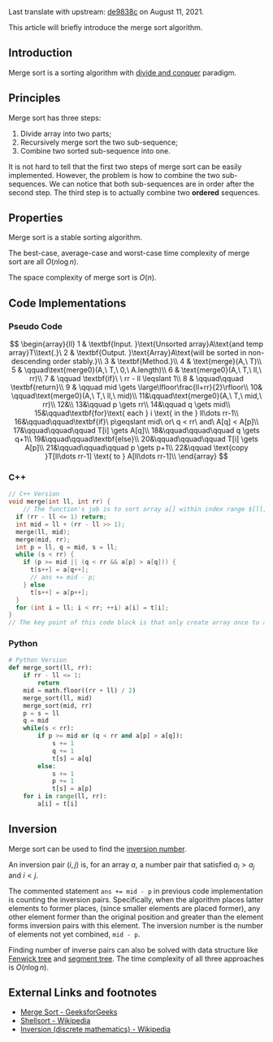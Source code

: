 Last translate with upstream: [de9838c](https://github.com/OI-wiki/OI-wiki/commit/de9838c4ea0d82161c370b86a154648e174e8910#diff-b97e8b19e438130ccaa688da85fce4bd7871d08b5e25c0d44b1a25947ec45ecb) on August 11, 2021.

This article will briefly introduce the merge sort algorithm.

## Introduction

Merge sort is a sorting algorithm with [divide and conquer](./divide-and-conquer.md) paradigm.

## Principles

Merge sort has three steps:

1. Divide array into two parts;
2. Recursively merge sort the two sub-sequence;
3. Combine two sorted sub-sequence into one.

It is not hard to tell that the first two steps of merge sort can be easily implemented. However, the problem is how to combine the two sub-sequences. We can notice that both sub-sequences are in order after the second step. The third step is to actually combine two **ordered** sequences.

## Properties

Merge sort is a stable sorting algorithm.

The best-case, average-case and worst-case time complexity of merge sort are all $O(n\log n)$.

The space complexity of merge sort is $O(n)$.

## Code Implementations

### Pseudo Code

$$
\begin{array}{ll}
1 & \textbf{Input. }\text{Unsorted array}A\text{and temp array}T\\text{.}\
2 & \textbf{Output. }\text{Array}A\text{will be sorted in non-descending order stably.}\\
3 & \textbf{Method.}\\
4 & \text{merge}(A,\ T)\\
5 & \qquad\text{merge0}(A,\ T,\ 0,\ A.length)\\
6 & \text{merge0}(A,\ T,\ ll,\ rr)\\
7 & \qquad \textbf{if}\ \ rr - ll \leqslant 1\\
8 & \qquad\qquad \textbf{return}\\
9 & \qquad mid \gets \large\lfloor\frac{ll+rr}{2}\rfloor\\
10& \qquad\text{merge0}(A,\ T,\ ll,\ mid)\\
11&\qquad\text{merge0}(A,\ T,\ mid,\ rr)\\
12&\\
13&\qquad p \gets rr\\
14&\qquad q \gets mid\\
15&\qquad\textbf{for}\text{ each } i \text{ in the } ll\dots rr-1\\
16&\qquad\qquad\textbf{if}\ p\geqslant mid\ or\ q < rr\ and\ A[q] < A[p]\\
17&\qquad\qquad\qquad T[i] \gets A[q]\\
18&\qquad\qquad\qquad q \gets q+1\\
19&\qquad\qquad\textbf{else}\\
20&\qquad\qquad\qquad T[i] \gets A[p]\\
21&\qquad\qquad\qquad p \gets p+1\\
22&\qquad \text{copy }T[ll\dots rr-1] \text{ to } A[ll\dots rr-1]\\
\end{array}
$$

### C++

```cpp
// C++ Version
void merge(int ll, int rr) {
    // The function's job is to sort array a[] within index range $[ll, rr-1]$, with array t[] storing ordered sub-sequences temporarily.
  if (rr - ll <= 1) return;
  int mid = ll + (rr - ll >> 1);
  merge(ll, mid);
  merge(mid, rr);
  int p = ll, q = mid, s = ll;
  while (s < rr) {
    if (p >= mid || (q < rr && a[p] > a[q])) {
      t[s++] = a[q++];
      // ans += mid - p;
    } else
      t[s++] = a[p++];
  }
  for (int i = ll; i < rr; ++i) a[i] = t[i];
}
// The key point of this code block is that only create array once to avoid time cost of allocating memory in every recursive call.
```

### Python

```python
# Python Version
def merge_sort(ll, rr):
    if rr - ll <= 1:
        return
    mid = math.floor((rr + ll) / 2)
    merge_sort(ll, mid)
    merge_sort(mid, rr)
    p = s = ll
    q = mid
    while(s < rr):
        if p >= mid or (q < rr and a[p] > a[q]):
            s += 1
            q += 1
            t[s] = a[q]
        else:
            s += 1
            p += 1
            t[s] = a[p]
    for i in range(ll, rr):
        a[i] = t[i]
```

## Inversion

Merge sort can be used to find the [inversion number](https://en.wikipedia.org/wiki/Inversion_(discrete_mathematics)#Inversion_number).

An inversion pair $(i,j)$ is, for an array $a$, a number pair that satisfied $a_{i} > a_{j}$ and $i < j$.

The commented statement `ans += mid - p` in previous code implementation is counting the inversion pairs. Specifically, when the algorithm places latter elements to former places, (since smaller elements are placed former), any other element former than the original position and greater than the element forms inversion pairs with this element. The inversion number is the number of elements not yet combined, `mid - p`.

Finding number of inverse pairs can also be solved with data structure like [Fenwick tree](../ds/fenwick.md) and [segment tree](../ds/seg.md). The time complexity of all three approaches is $O(n \log n)$. 

## External Links and footnotes

- [Merge Sort - GeeksforGeeks](https://www.geeksforgeeks.org/merge-sort/)
- [Shellsort - Wikipedia](https://en.wikipedia.org/wiki/Shellsort)
- [Inversion (discrete mathematics) - Wikipedia](https://en.wikipedia.org/wiki/Inversion_(discrete_mathematics))
